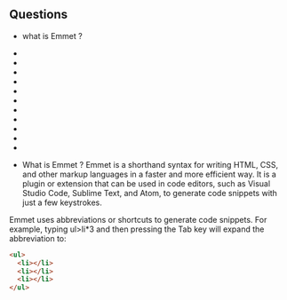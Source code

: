 ## Questions

- what is Emmet ?
-
-
-
-
-
-
-
-
-
-
-

- What is Emmet ?
  Emmet is a shorthand syntax for writing HTML, CSS, and other markup languages in a faster and more efficient way. It is a plugin or extension that can be used in code editors, such as Visual Studio Code, Sublime Text, and Atom, to generate code snippets with just a few keystrokes.

Emmet uses abbreviations or shortcuts to generate code snippets. For example, typing ul>li\*3 and then pressing the Tab key will expand the abbreviation to:

```html
<ul>
  <li></li>
  <li></li>
  <li></li>
</ul>
```
